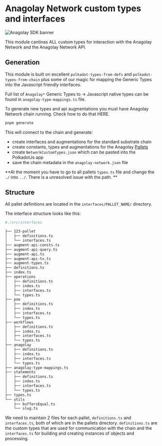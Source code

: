 
# Anagolay Network custom types and interfaces

![Anagolay SDK banner](https://macula.kelp.digital/ipfs/bafybeih6hpvgetxd5uer6jv3ys3xtoyfrlk2x7okqmm6d4ci7dthigyvzm)

This module cantinas ALL custom types for interaction with the Anagolay Network and the Anagolay Network API.

## Generation

This module is built on excellent `polkadot-types-from-defs` and `polkadot-types-from-chain` plus some of our magic for mapping the Generic Types into the Javascript friendly interfaces.

Full list of `Anagolay*` Generic Types to -> Javascript native types can be found in `anagolay-type-mappings.ts` file.

To generate new types and api augmentations you must have Anagolay Network chain running. Check how to do that HERE.

```sh
pnpm generate
```

This will connect to the chain and generate:

- create interfaces and augmentations for the standard substrate chain
- create constants, types and augmentations for the Anagolay [Pallets](https://gitlab.com/anagolay/network-js/-/tree/6-create-operations-package-and-move-existing-ops-from-the-explorer/sdk/api/src/pallets)
- create `NetworkCustomTypes.json` which can be pasted into the PolkadotJs app
- save the chain metadata in the `anagolay-network.json` file

**At the moment you have to go to all pallets `types.ts` file and change the `./` into `../`. There is a unresolved issue with the path. **

## Structure

All pallet definitions are located in the `interfaces/PALLET_NAME/` directory.

The interface structure looks like this:

```sh
#./src/interfaces

├── 123-pallet
│   ├── definitions.ts
│   └── interfaces.ts
├── augment-api-consts.ts
├── augment-api-query.ts
├── augment-api.ts
├── augment-api-tx.ts
├── augment-types.ts
├── definitions.ts
├── index.ts
├── operations
│   ├── definitions.ts
│   ├── index.ts
│   ├── interfaces.ts
│   └── types.ts
├── poe
│   ├── definitions.ts
│   ├── index.ts
│   ├── interfaces.ts
│   └── types.ts
├── workflows
│   ├── definitions.ts
│   ├── index.ts
│   ├── interfaces.ts
│   └── types.ts
├── anagolay
│   ├── definitions.ts
│   ├── index.ts
│   ├── interfaces.ts
│   └── types.ts
├── anagolay-type-mappings.ts
├── statements
│   ├── definitions.ts
│   ├── index.ts
│   ├── interfaces.ts
│   └── types.ts
├── types.ts
└── utils
    ├── buffersEqual.ts
    └── slug.ts

```

We need to maintain 2 files for each pallet, `definitions.ts` and `interfaces.ts`, both of which are in the pallets directory. `definitions.ts` are the custom types that are used for communication with the chain and the `interfaces.ts` for building and creating instances of objects and processing.
